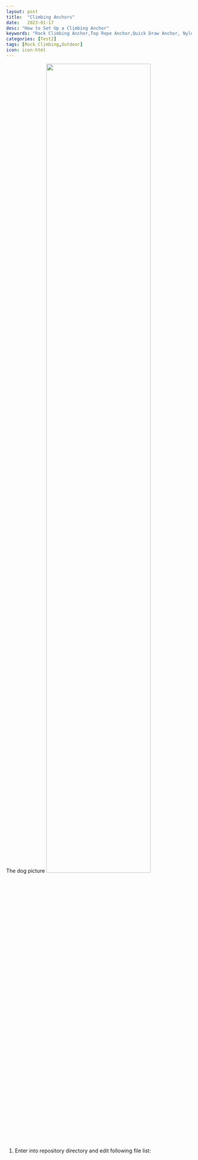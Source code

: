 ```yaml
---
layout: post
title:  "Climbing Anchors"
date:   2023-01-17
desc: "How to Set Up a Climbing Anchor"
keywords: "Rock Climbing Anchor,Top Rope Anchor,Quick Draw Anchor, Nylon Sling Anchor"
categories: [Test2]
tags: [Rock Climbing,Outdoor]
icon: icon-html
---
```


The dog picture
	<!-- ![edit]({{ site.img_path }}/Sample/sample-image.jpg) -->
	<img src="{{ site.img_path }}/Sample/sample-image.jpg" width="75%">
	
1. Enter into repository directory and edit following file list:

